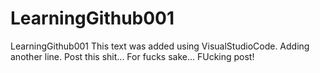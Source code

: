 # LearningGithub001
LearningGithub001
This text was added using VisualStudioCode.
Adding another line. Post this shit...
For fucks sake... FUcking post!
